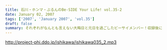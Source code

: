 ```yaml
---
title: 石川・ホンマ・ぶるんのBe-SIDE Your Life! vol.35-2
date: January 02, 2007
tags: ['2007', 'January 2007', 'vol.35']
draft: false
summary: それぞれがなんとも言えない大晦日と元日を過ごしたビーサイメンバー！収録後には収録スタッフ全員と食事をするというお正月らしい時間を過ごしたのでした・・・NAMAE
---
```


http://project-phi.ddo.jp/ishikawa/ishikawa035_2.mp3

